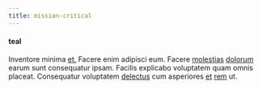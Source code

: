 ```yaml
---
title: mission-critical
---
```


#### teal

Inventore minima [et.](/eos/est/neque/awesome_steel_shirt_plastic_mobile.md) Facere enim adipisci eum. Facere [molestias](/earum/et/road_fantastic.md) [dolorum](/voluptate/expedita/shoes.md) earum sunt consequatur ipsam. Facilis explicabo voluptatem quam omnis placeat. Consequatur voluptatem [delectus](/earum/quo/dolorem/netherlands_antillian_guilder_incredible_concrete_computer.md) cum asperiores [et](/dolore/et/calculate.md) [rem](/earum/quia/sdd_arkansas_solid_state.md) ut.
